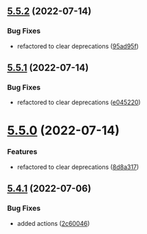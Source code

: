 ## [5.5.2](https://github.com/netbull/TranslationBundle/compare/v5.5.1...v5.5.2) (2022-07-14)


### Bug Fixes

* refactored to clear deprecations ([95ad95f](https://github.com/netbull/TranslationBundle/commit/95ad95f4ebc5ed4106c475489f72b5f4e470728c))

## [5.5.1](https://github.com/netbull/TranslationBundle/compare/v5.5.0...v5.5.1) (2022-07-14)


### Bug Fixes

* refactored to clear deprecations ([e045220](https://github.com/netbull/TranslationBundle/commit/e045220edeaa5f405052fe2580e817f727c608d1))

# [5.5.0](https://github.com/netbull/TranslationBundle/compare/v5.4.1...v5.5.0) (2022-07-14)


### Features

* refactored to clear deprecations ([8d8a317](https://github.com/netbull/TranslationBundle/commit/8d8a317e688d69226ecf8958e3702707c8369239))

## [5.4.1](https://github.com/netbull/TranslationBundle/compare/v5.4.0...v5.4.1) (2022-07-06)


### Bug Fixes

* added actions ([2c60046](https://github.com/netbull/TranslationBundle/commit/2c600465926cb539031c0b5e014372bd07daf1f2))
